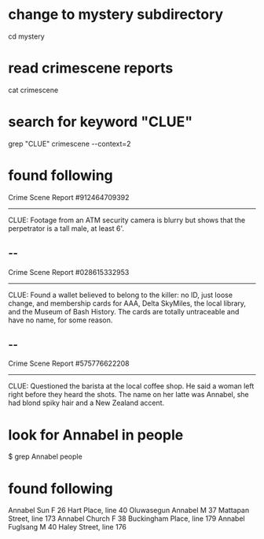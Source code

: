 # change to mystery subdirectory
cd mystery

# read crimescene reports
cat crimescene

# search for keyword "CLUE"
grep "CLUE" crimescene --context=2

# found following
Crime Scene Report #912464709392
********
CLUE: Footage from an ATM security camera is blurry but shows that the perpetrator is a tall male, at least 6'.


--
--
Crime Scene Report #028615332953
********
CLUE: Found a wallet believed to belong to the killer: no ID, just loose change, and membership cards for AAA, Delta SkyMiles, the local library, and the Museum of Bash History. The cards are totally untraceable and have no name, for some reason.


--
--
Crime Scene Report #575776622208
********
CLUE: Questioned the barista at the local coffee shop. He said a woman left right before they heard the shots. The name on her latte was Annabel, she had blond spiky hair and a New Zealand accent.

# look for Annabel in people
$ grep Annabel people

# found following
Annabel Sun	F	26	Hart Place, line 40
Oluwasegun Annabel	M	37	Mattapan Street, line 173
Annabel Church	F	38	Buckingham Place, line 179
Annabel Fuglsang	M	40	Haley Street, line 176
